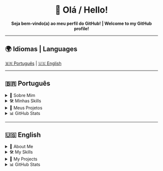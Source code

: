 <h1 align="center">👋 Olá / Hello!</h1>

<p align="center">
  <b>Seja bem-vindo(a) ao meu perfil do GitHub! | Welcome to my GitHub profile!</b>
</p>

---

## 🌍 Idiomas | Languages  
[🇧🇷 Português](#-português) | [🇺🇸 English](#-english)

---

## 🇧🇷 Português

<details closed>
  <summary>👤 Sobre Mim</summary>

  Olá! Me chamo **Gabriel**. Sou um desenvolvedor fullstack focado em aprendizado constante e construir soluções criativas.  
  Atualmente estou focado em desenvolver aplicações web modernas usando **AWS** e **Next.js**.

</details>

<details closed>
  <summary>🛠️ Minhas Skills</summary>

  ### 💻 Linguagens e Frameworks

  #### Linguagens de Programação
  ![JavaScript](https://img.shields.io/badge/-JavaScript-black?style=for-the-badge&logo=javascript)
  ![TypeScript](https://img.shields.io/badge/-TypeScript-black?style=for-the-badge&logo=typescript)
  ![Java](https://img.shields.io/badge/-Java-black?style=for-the-badge&logo=openJDK)
  ![Python](https://img.shields.io/badge/-Python-black?style=for-the-badge&logo=python)
  
  #### Desenvolvimento WEB
  ![HTML](https://img.shields.io/badge/-HTML-black?style=for-the-badge&logo=html5)
  ![CSS](https://img.shields.io/badge/-CSS-black?style=for-the-badge&logo=css3)
  ![TailwindCSS](https://img.shields.io/badge/-TailwindCSS-black?style=for-the-badge&logo=tailwindCSS)
  ![React](https://img.shields.io/badge/-React-black?style=for-the-badge&logo=react)
  ![Next.js](https://img.shields.io/badge/-Next.js-black?style=for-the-badge&logo=next.js)
  ![Node.js](https://img.shields.io/badge/-Node.js-black?style=for-the-badge&logo=node.js)
  ![Vite](https://img.shields.io/badge/-Vite-black?style=for-the-badge&logo=vite)
  ![Redux](https://img.shields.io/badge/-Redux-black?style=for-the-badge&logo=redux)
  ![Axios](https://img.shields.io/badge/-Axios-black?style=for-the-badge&logo=axios)

  #### Análise e Tratamento de Dados
  ![Pandas](https://img.shields.io/badge/-Pandas-black?style=for-the-badge&logo=pandas)
  ![Numpy](https://img.shields.io/badge/-Numpy-black?style=for-the-badge&logo=numpy)

  #### Machine Learning
  ![Keras](https://img.shields.io/badge/-Keras-black?style=for-the-badge&logo=keras)
  ![Tensorflow](https://img.shields.io/badge/-Tensorflow-black?style=for-the-badge&logo=tensorflow)
  ![SciKit](https://img.shields.io/badge/-SKlearn-black?style=for-the-badge&logo=scikit-learn)

  #### Banco de Dados
  ![PostgreSQL](https://img.shields.io/badge/-PostgreSQL-black?style=for-the-badge&logo=postgresql)
  ![MySQL](https://img.shields.io/badge/-MySQL-black?style=for-the-badge&logo=mysql)
  ![MongoDB](https://img.shields.io/badge/-MongoDB-black?style=for-the-badge&logo=mongodb)

  #### Sistemas Embarcados
  ![Arduino](https://img.shields.io/badge/-Arduino-black?style=for-the-badge&logo=arduino)
  ![Espressif](https://img.shields.io/badge/-Espressif-black?style=for-the-badge&logo=espressif)

  ### 🔧 Ferramentas

  #### Versionamento
  ![Git](https://img.shields.io/badge/-Git-black?style=for-the-badge&logo=git)
  ![GitHub](https://img.shields.io/badge/-GitHub-black?style=for-the-badge&logo=github)

  #### Desenvolvimento
  ![IntelliJIDEA](https://img.shields.io/badge/-IntelliJIDEA-black?style=for-the-badge&logo=intellij-idea)
  ![Webstorm](https://img.shields.io/badge/-Webstorm-black?style=for-the-badge&logo=webstorm)
  ![ESLint](https://img.shields.io/badge/-ESLint-black?style=for-the-badge&logo=eslint)
  ![Prettier](https://img.shields.io/badge/-Prettier-black?style=for-the-badge&logo=prettier)

  #### Modelagem
  ![Figma](https://img.shields.io/badge/-Figma-black?style=for-the-badge&logo=figma)
  ![UML](https://img.shields.io/badge/-UML-black?style=for-the-badge&logo=uml)
  ![DrawIO](https://img.shields.io/badge/-DrawIO-black?style=for-the-badge&logo=diagrams.net)


  #### Ambiente
  ![Linux](https://img.shields.io/badge/-Linux-black?style=for-the-badge&logo=linux)
  ![Docker](https://img.shields.io/badge/-Docker-black?style=for-the-badge&logo=docker)

  #### Nuvem
  ![AWS](https://img.shields.io/badge/-AWS-black?style=for-the-badge&logo=amazon-web-services)
  ![GoogleCloud](https://img.shields.io/badge/-GCP-black?style=for-the-badge&logo=google-cloud)

</details>

<details closed>
  <summary>📁 Meus Projetos</summary>

  - ✅ [Projeto SISO](https://github.com/gabrielpandrade/SISO) – Software para controle financeiro de clínica odontológica e para matéria de projeto de software.
  - ✅ [Projeto MDF](https://github.com/gabrielpandrade/MDF) – Desenvolvimento de algoritmos para solução numérica de equações diferenciais parciais de ordem não inteira.
  - 🛠️ [Projeto Financeiro](https://github.com/gabrielpandrade/financeiro) – Software para controle financeiro pessoal com objetico de aprendizado em desenvolvimento de apps fullstack e AWS.

</details>

<details closed>
  <summary>📊 GitHub Stats</summary>

  ![Gabriel's GitHub Stats](https://github-readme-stats.vercel.app/api?username=gabrielpandrade&show_icons=true&theme=github_dark)
  ![Top Langs](https://github-readme-stats.vercel.app/api/top-langs/?username=gabrielpandrade&layout=donut&theme=github_dark)

</details>

---

## 🇺🇸 English

<details closed>
  <summary>👤 About Me</summary>

  Hi! My name is **Gabriel**. I'm a fullstack developer focused continuous learning, and building creative solutions.  
  Currently focused on developing modern web applications using **JavaScript**, **React**, **Next.js**, and more.

</details>

<details closed>
 <summary>🛠️ My Skills</summary>

  ### 💻 Languages and Frameworks

  #### Programming Languages
  ![JavaScript](https://img.shields.io/badge/-JavaScript-black?style=for-the-badge&logo=javascript)
  ![TypeScript](https://img.shields.io/badge/-TypeScript-black?style=for-the-badge&logo=typescript)
  ![Java](https://img.shields.io/badge/-Java-black?style=for-the-badge&logo=openJDK)
  ![Python](https://img.shields.io/badge/-Python-black?style=for-the-badge&logo=python)
  
  #### WEB Development
  ![HTML](https://img.shields.io/badge/-HTML-black?style=for-the-badge&logo=html5)
  ![CSS](https://img.shields.io/badge/-CSS-black?style=for-the-badge&logo=css3)
  ![TailwindCSS](https://img.shields.io/badge/-TailwindCSS-black?style=for-the-badge&logo=tailwindCSS)
  ![React](https://img.shields.io/badge/-React-black?style=for-the-badge&logo=react)
  ![Next.js](https://img.shields.io/badge/-Next.js-black?style=for-the-badge&logo=next.js)
  ![Node.js](https://img.shields.io/badge/-Node.js-black?style=for-the-badge&logo=node.js)
  ![Vite](https://img.shields.io/badge/-Vite-black?style=for-the-badge&logo=vite)
  ![Redux](https://img.shields.io/badge/-Redux-black?style=for-the-badge&logo=redux)
  ![Axios](https://img.shields.io/badge/-Axios-black?style=for-the-badge&logo=axios)

  #### Data Analysis
  ![Pandas](https://img.shields.io/badge/-Pandas-black?style=for-the-badge&logo=pandas)
  ![Numpy](https://img.shields.io/badge/-Numpy-black?style=for-the-badge&logo=numpy)

  #### Machine Learning
  ![Keras](https://img.shields.io/badge/-Keras-black?style=for-the-badge&logo=keras)
  ![Tensorflow](https://img.shields.io/badge/-Tensorflow-black?style=for-the-badge&logo=tensorflow)
  ![SciKit](https://img.shields.io/badge/-SKlearn-black?style=for-the-badge&logo=scikit-learn)

  #### Databases
  ![PostgreSQL](https://img.shields.io/badge/-PostgreSQL-black?style=for-the-badge&logo=postgresql)
  ![MySQL](https://img.shields.io/badge/-MySQL-black?style=for-the-badge&logo=mysql)
  ![MongoDB](https://img.shields.io/badge/-MongoDB-black?style=for-the-badge&logo=mongodb)

  #### Embedded Systems
  ![Arduino](https://img.shields.io/badge/-Arduino-black?style=for-the-badge&logo=arduino)
  ![Espressif](https://img.shields.io/badge/-Espressif-black?style=for-the-badge&logo=espressif)

  ### 🔧 Tools

  #### Versioning
  ![Git](https://img.shields.io/badge/-Git-black?style=for-the-badge&logo=git)
  ![GitHub](https://img.shields.io/badge/-GitHub-black?style=for-the-badge&logo=github)

  #### Development
  ![IntelliJIDEA](https://img.shields.io/badge/-IntelliJIDEA-black?style=for-the-badge&logo=intellij-idea)
  ![Webstorm](https://img.shields.io/badge/-Webstorm-black?style=for-the-badge&logo=webstorm)
  ![ESLint](https://img.shields.io/badge/-ESLint-black?style=for-the-badge&logo=eslint)
  ![Prettier](https://img.shields.io/badge/-Prettier-black?style=for-the-badge&logo=prettier)

  #### Modeling
  ![Figma](https://img.shields.io/badge/-Figma-black?style=for-the-badge&logo=figma)
  ![UML](https://img.shields.io/badge/-UML-black?style=for-the-badge&logo=uml)
  ![DrawIO](https://img.shields.io/badge/-DrawIO-black?style=for-the-badge&logo=diagrams.net)


  #### Ambient
  ![Linux](https://img.shields.io/badge/-Linux-black?style=for-the-badge&logo=linux)
  ![Docker](https://img.shields.io/badge/-Docker-black?style=for-the-badge&logo=docker)

  #### Cloud
  ![AWS](https://img.shields.io/badge/-AWS-black?style=for-the-badge&logo=amazon-web-services)
  ![GoogleCloud](https://img.shields.io/badge/-GCP-black?style=for-the-badge&logo=google-cloud)

</details>

<details closed>
  <summary>📁 My Projects</summary>

  - ✅ [SISO Project](https://github.com/gabrielpandrade/SISO) – Software for financial management of a dental clinic and for a software design course.
  - ✅ [MDF Project](https://github.com/gabrielpandrade/MDF) – Development of algorithms for the numerical solution of fractional-order partial differential equations.
  - 🛠️ [Finance Project](https://github.com/gabrielpandrade/financeiro) – Personal financial management software aimed at learning fullstack app development and AWS.
    
</details>

<details closed>
  <summary>📊 GitHub Stats</summary>

  ![Gabriel's GitHub Stats](https://github-readme-stats.vercel.app/api?username=gabrielpandrade&show_icons=true&theme=github_dark)
  ![Top Langs](https://github-readme-stats.vercel.app/api/top-langs/?username=gabrielpandrade&layout=donut&theme=github_dark)

</details>
